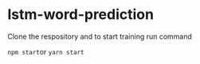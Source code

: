 # lstm-word-prediction

Clone the respository and to start training run command

```npm start```or ```yarn start```
